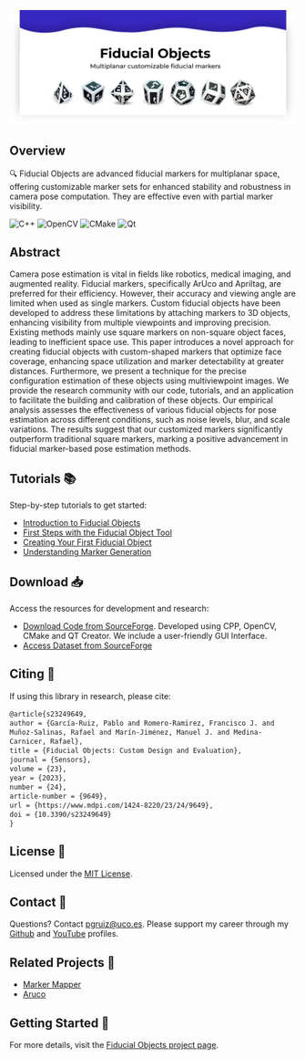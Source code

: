![Front Image](frontImage.png)

## Overview
🔍 Fiducial Objects are advanced fiducial markers for multiplanar space, offering customizable marker sets for enhanced stability and robustness in camera pose computation. They are effective even with partial marker visibility.

![C++](https://img.shields.io/badge/-C++-00599C?style=flat-square&logo=c)
![OpenCV](https://img.shields.io/badge/-OpenCV-5C3EE8?style=flat-square&logo=OpenCV)
![CMake](https://img.shields.io/badge/CMake-%23008FBA.svg?style=for-the-badge&logo=cmake&logoColor=white)
![Qt](https://img.shields.io/badge/Qt-%23217346.svg?style=for-the-badge&logo=Qt&logoColor=white)

## Abstract
Camera pose estimation is vital in fields like robotics, medical imaging, and augmented reality. Fiducial markers, specifically ArUco and Apriltag, are preferred for their efficiency. However, their accuracy and viewing angle are limited when used as single markers. Custom fiducial objects have been developed to address these limitations by attaching markers to 3D objects, enhancing visibility from multiple viewpoints and improving precision. Existing methods mainly use square markers on non-square object faces, leading to inefficient space use. This paper introduces a novel approach for creating fiducial objects with custom-shaped markers that optimize face coverage, enhancing space utilization and marker detectability at greater distances. Furthermore, we present a technique for the precise configuration estimation of these objects using multiviewpoint images. We provide the research community with our code, tutorials, and an application to facilitate the building and calibration of these objects. Our empirical analysis assesses the effectiveness of various fiducial objects for pose estimation across different conditions, such as noise levels, blur, and scale variations. The results suggest that our customized markers significantly outperform traditional square markers, marking a positive advancement in fiducial marker-based pose estimation methods.

## Tutorials 📚
Step-by-step tutorials to get started:
- [Introduction to Fiducial Objects](https://www.youtube.com/watch?v=YkQfQnKphWk)
- [First Steps with the Fiducial Object Tool](https://www.youtube.com/watch?v=mKcqBrWlq5c)
- [Creating Your First Fiducial Object](https://www.youtube.com/watch?v=R__53asI8Sk)
- [Understanding Marker Generation](https://www.youtube.com/watch?v=atqrqHfE6eE)

## Download 📥
Access the resources for development and research:
- [Download Code from SourceForge](https://sourceforge.net/projects/fiducialobject/). Developed using CPP, OpenCV, CMake and QT Creator. We include a user-friendly GUI Interface.
- [Access Dataset from SourceForge](https://sourceforge.net/projects/fiducialobject-dataset/)

## Citing 📄
If using this library in research, please cite:
```
@article{s23249649,
author = {García-Ruiz, Pablo and Romero-Ramirez, Francisco J. and Muñoz-Salinas, Rafael and Marín-Jiménez, Manuel J. and Medina-Carnicer, Rafael},
title = {Fiducial Objects: Custom Design and Evaluation},
journal = {Sensors},
volume = {23},
year = {2023},
number = {24},
article-number = {9649},
url = {https://www.mdpi.com/1424-8220/23/24/9649},
doi = {10.3390/s23249649}
}
```

## License 📜
Licensed under the [MIT License](https://opensource.org/licenses/MIT).

## Contact 📧
Questions? Contact [pgruiz@uco.es](mailto:pgruiz@uco.es).
Please support my career through my [Github](https://github.com/pabgaru) and [YouTube](https://www.youtube.com/channel/UChmAOYqpthYZoGQ8GW4u2kQ) profiles.

## Related Projects 🔗
- [Marker Mapper](https://www.uco.es/investiga/grupos/ava/portfolio/marker-mapper/)
- [Aruco](https://www.uco.es/investiga/grupos/ava/portfolio/aruco/)

## Getting Started 🚀
For more details, visit the [Fiducial Objects project page](https://www.uco.es/investiga/grupos/ava/portfolio/fiducial-object/).
